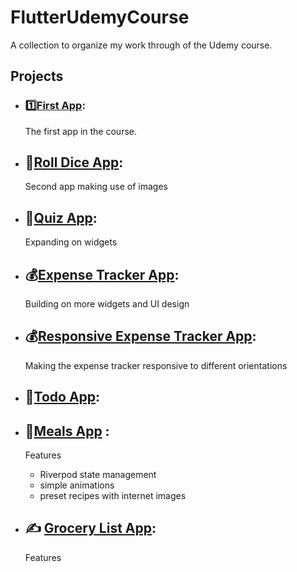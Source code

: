 # FlutterUdemyCourse
A collection to organize my work through of the Udemy course.
## Projects
- ### 1️⃣[**First App**](https://github.com/NathanTh3Gr3at/first_app):
  The first app in the course.
- ## 🎲[**Roll Dice App**](https://github.com/NathanTh3Gr3at/roll_dice_app):
  Second app making use of images
- ## 📔[**Quiz App**](https://github.com/NathanTh3Gr3at/quizz_app):
  Expanding on widgets
- ## 💰[**Expense Tracker App**](https://github.com/NathanTh3Gr3at/expense_tracker):
  Building on more widgets and UI design
- ## 💰[**Responsive Expense Tracker App**](https://github.com/NathanTh3Gr3at/responsive_expense_tracker):
  Making the expense tracker responsive to different orientations
- ## 📃[**Todo App**](https://github.com/NathanTh3Gr3at/todo_app):

- ## 🥫[**Meals App**](https://github.com/NathanTh3Gr3at/meals_app) :
    Features
    - Riverpod state management
    - simple animations
    - preset recipes with internet images
- ## ✍️ [**Grocery List App**](https://github.com/NathanTh3Gr3at/shopping_list_app):
    Features
